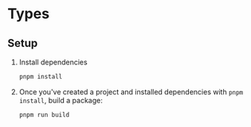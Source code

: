 <!--
    Thanks for your contribution! Please note that README files are managed in the docs repository. To make changes, go to docs/types/README.md.
-->

# Types

## Setup

1. Install dependencies

   ```bash
   pnpm install
   ```

2. Once you've created a project and installed dependencies with `pnpm install`, build a package:

   ```bash
   pnpm run build
   ```
